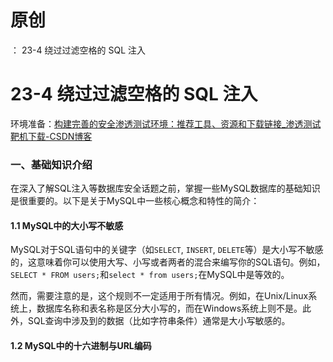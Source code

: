 # 原创
：  23-4 绕过过滤空格的 SQL 注入

# 23-4 绕过过滤空格的 SQL 注入

环境准备：[构建完善的安全渗透测试环境：推荐工具、资源和下载链接_渗透测试靶机下载-CSDN博客](https://blog.csdn.net/weixin_43263566/article/details/129031187)

### 一、基础知识介绍

在深入了解SQL注入等数据库安全话题之前，掌握一些MySQL数据库的基础知识是很重要的。以下是关于MySQL中一些核心概念和特性的简介：

#### 1.1 MySQL中的大小写不敏感

MySQL对于SQL语句中的关键字（如`SELECT`, `INSERT`, `DELETE`等）是大小写不敏感的，这意味着你可以使用大写、小写或者两者的混合来编写你的SQL语句。例如，`SELECT * FROM users;`和`select * from users;`在MySQL中是等效的。

然而，需要注意的是，这个规则不一定适用于所有情况。例如，在Unix/Linux系统上，数据库名称和表名称是区分大小写的，而在Windows系统上则不是。此外，SQL查询中涉及到的数据（比如字符串条件）通常是大小写敏感的。

#### 1.2 MySQL中的十六进制与URL编码
